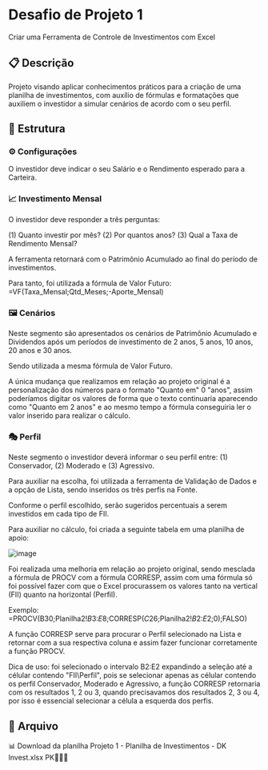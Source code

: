 # Desafio de Projeto 1
Criar uma Ferramenta de Controle de Investimentos com Excel

## 📋 Descrição
Projeto visando aplicar conhecimentos práticos para a criação de uma planilha de investimentos, com auxílio de fórmulas e formatações que auxiliem o investidor a simular cenários de acordo com o seu perfil.

## 🧱 Estrutura

### ⚙ Configurações
O investidor deve indicar o seu Salário e o Rendimento esperado para a Carteira.

### 📈 Investimento Mensal
O investidor deve responder a três perguntas:

(1) Quanto investir por mês?
(2) Por quantos anos?
(3) Qual a Taxa de Rendimento Mensal?

A ferramenta retornará com o Patrimônio Acumulado ao final do período de investimentos.

Para tanto, foi utilizada a fórmula de Valor Futuro: 
=VF(Taxa_Mensal;Qtd_Meses;-Aporte_Mensal)

### 🖼 Cenários
Neste segmento são apresentados os cenários de Patrimônio Acumulado e Dividendos após um períodos de investimento de 2 anos, 5 anos, 10 anos, 20 anos e 30 anos.

Sendo utilizada a mesma fórmula de Valor Futuro.

A única mudança que realizamos em relação ao projeto original é a personalização dos números para o formato "Quanto em" 0 "anos", assim poderíamos digitar os valores de forma que o texto continuaria aparecendo como "Quanto em 2 anos" e ao mesmo tempo a fórmula conseguiria ler o valor inserido para realizar o cálculo.

### 🎭 Perfil
Neste segmento o investidor deverá informar o seu perfil entre: (1) Conservador, (2) Moderado e (3) Agressivo.

Para auxiliar na escolha, foi utilizada a ferramenta de Validação de Dados e a opção de Lista, sendo inseridos os três perfis na Fonte.

Conforme o perfil escolhido, serão sugeridos percentuais a serem investidos em cada tipo de FII.

Para auxiliar no cálculo, foi criada a seguinte tabela em uma planilha de apoio:

![image](https://github.com/user-attachments/assets/85496bc8-4b20-4883-80dd-42e29fe90ce3)

Foi realizada uma melhoria em relação ao projeto original, sendo mesclada a fórmula de PROCV com a fórmula CORRESP, assim com uma fórmula só foi possível fazer com que o Excel procurassem os valores tanto na vertical (FII) quanto na horizontal (Perfil).

Exemplo: =PROCV(B30;Planilha2!$B$3:$E$8;CORRESP($C$26;Planilha2!$B$2:$E$2;0);FALSO)

A função CORRESP serve para procurar o Perfil selecionado na Lista e retornar com a sua respectiva coluna e assim fazer funcionar corretamente a função PROCV.

Dica de uso: foi selecionado o intervalo B2:E2 expandindo a seleção até a célular contendo "FII\Perfil", pois se selecionar apenas as célular contendo os perfil Conservador, Moderado e Agressivo, a função CORRESP retornaria com os resultados 1, 2 ou 3, quando precisavamos dos resultados 2, 3 ou 4, por isso é essencial selecionar a célula a esquerda dos perfis.

## 📁 Arquivo
📊 Download da planilha Projeto 1 - Planilha de Investimentos - DK Invest.xlsx PK



